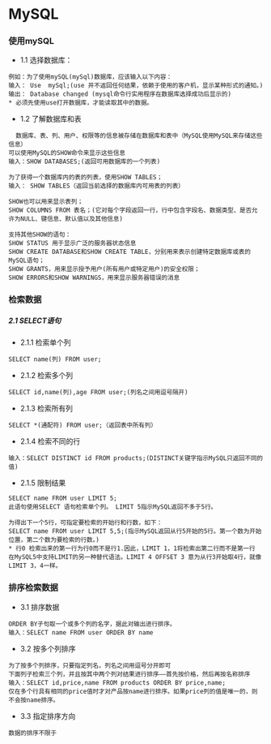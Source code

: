 # MySQL
### 使用mySQL
- 1.1 选择数据库：
```
例如：为了使用mySQL(mySql)数据库，应该输入以下内容：
输入： Use  mySql;(use 并不返回任何结果，依赖于使用的客户机，显示某种形式的通知。)
输出： Database changed (mysql命令行实用程序在数据库选择成功后显示的)
* 必须先使用use打开数据库，才能读取其中的数据。
```
- 1.2 了解数据库和表
```
  数据库、表、列、用户、权限等的信息被存储在数据库和表中（MySQL使用MySQL来存储这些信息）
可以使用MySQL的SHOW命令来显示这些信息
输入：SHOW DATABASES;(返回可用数据库的一个列表)

为了获得一个数据库内的表的列表，使用SHOW TABLES；
输入： SHOW TABLES（返回当前选择的数据库内可用表的列表）

SHOW也可以用来显示表列；
SHOW COLUMNS FROM 表名；(它对每个字段返回一行，行中包含字段名、数据类型、是否允许为NULL、键信息、默认值以及其他信息)

支持其他SHOW的语句：
SHOW STATUS 用于显示广泛的服务器状态信息
SHOW CREATE DATABASE和SHOW CREATE TABLE，分别用来表示创建特定数据库或表的MySQL语句；
SHOW GRANTS，用来显示授予用户(所有用户或特定用户)的安全权限；
SHOW ERRORS和SHOW WARNINGS，用来显示服务器错误的消息
```
### 检索数据
##### 2.1 SELECT语句
- 2.1.1 检索单个列
```
SELECT name(列) FROM user;
```
- 2.1.2 检索多个列
```
SELECT id,name(列),age FROM user;(列名之间用逗号隔开)
```
- 2.1.3 检索所有列
```
SELECT *(通配符) FROM user;（返回表中所有列）
```
- 2.1.4 检索不同的行
```
输入：SELECT DISTINCT id FROM products;(DISTINCT关键字指示MySQL只返回不同的值)
```
- 2.1.5 限制结果
```
SELECT name FROM user LIMIT 5;
此语句使用SELECT 语句检索单个列。 LIMIT 5指示MySQL返回不多于5行。

为得出下一个5行，可指定要检索的开始行和行数，如下：
SELECT name FROM user LIMIT 5,5;(指示MySQL返回从行5开始的5行。第一个数为开始位置，第二个数为要检索的行数。)
* 行0 检索出来的第一行为行0而不是行1.因此，LIMIT 1，1将检索出第二行而不是第一行
在MySQL5中支持LIMIT的另一种替代语法。LIMIT 4 OFFSET 3 意为从行3开始取4行，就像LIMIT 3，4一样。
```
### 排序检索数据
- 3.1 排序数据
```
ORDER BY子句取一个或多个列的名字，据此对输出进行排序。
输入：SELECT name FROM user ORDER BY name
```
- 3.2 按多个列排序
```
为了按多个列排序，只要指定列名，列名之间用逗号分开即可
下面列子检索三个列，并且按其中两个列对结果进行排序——首先按价格，然后再按名称排序
输入：SELECT id,price,name FROM products ORDER BY price,name;
仅在多个行具有相同的price值时才对产品按name进行排序。如果price列的值是唯一的，则不会按name排序。
```
- 3.3 指定排序方向

```
数据的排序不限于


